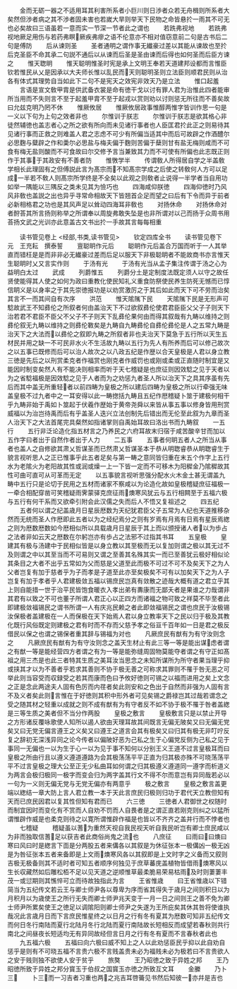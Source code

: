 <!-- { "loadSidebar": true } -->
　　金而无砺一器之不适用耳其利害所系者小巨川则日渉者众若无舟楫则所系者大矣然但渉者病之其不渉者固未害也若嵗大旱则举天下民物之命皆悬扵一雨其不可无也必矣故曰三语虽若一意而实一节深一节者此之谓也
　　若跣弗视地
　　若跣弗视地厥足用伤与若药弗瞑厥疾弗瘳之语不伦意亦不相对值窃意前二句是古书后二句是傅防
　　后从谏则圣
　　圣者通明之谓作事无纎豪过差以其能从谏故也至扵后克圣臣不命其承二句説不通后以从谏而后圣是圣由谏而后得也如何圣而后臣方谏之
　　惟天聦眀
　　惟天聪明惟圣时宪是承上文明王奉若天道建邦设都而言惟臣钦若惟民从乂是因承以大夫师长惟以乱民而天则聪明圣则立法臣则顺君民则从治各有体式其理势自当如此下二句不是宪天之效宪非效天乃是立法
　　惟口起羞
　　言语是宣文敎甲胄是供武备衣裳是命有徳干戈以讨有罪人君为治惟此四者能审所当用而不失则言不至于起羞甲胄不至于起戎以赏则劝以讨则惩无所往而不善矣故曰允兹克明乃罔不休
　　惟厥攸居
　　惟厥攸居政事惟醇两惟字皆训作思一句是一义以下句为上句之效者非也
　　尔惟训于朕志
　　尔惟训于朕志是欲其格心非徒然辅徳也盖志者心之所之欲有所向而未见诸行事者也人臣匡君扵此正之则易待其见诸行事而正救之则难盖人君之志虑不可少有所偏当适其中而后可故辟之作酒醴尔必思麴与糵辟之作和羮尔必思盐与梅夫偏于麴则苦偏于蘖则甘有盐无梅则咸而不可食有梅无盐则酸而不可食故曰尔交修予言当兼致其力而不可使有所偏也此志既正则作于其事于其政安有不善者防
　　惟斆学半
　　传谓敎人所得居自学之半盖敎学相长此理固有之但傅説此言为髙宗而不知髙宗学成之后使之转敎何人方可以足成一半若不敎人则髙宗所学终是不全矣以此观之则敎者止说得一半学者当自用功如举一隅能以三隅反之类未见其为憸巧也
　　四海咸仰朕徳
　　四海仰徳时乃风风非敎也盖説之出也异乎寻常命相故天下皆翘首企足而望之曰后有下令而异于前者必新相格君之功也是其风声足以耸动四海耳非敎也
　　对扬休命
　　对扬休命对者酧荅其所言扬则称举之所谓奉以周旋弗敢失坠是也非所谓对以己而扬于众周书用荅扬文武之光训亦此意盖古文书出扵一手故其言每每相重









　　读书管见卷上
<经部,书类,读书管见>
　　钦定四库全书
　　读书管见卷下　　　　　元　王充耘　撰泰誓
　　亶聪眀作元后
　　聪眀作元后盖合万国而听于一人其举直而错枉是是而非非必无纎豪过差而后足以服天下非极聪眀者不能故商书亦言惟天生聪眀时乂又言实作则
　　于汤有光
　　于汤有光当从孟子集注传谓于汤之心为益明白太过
　　武成
　　列爵惟五
　　列爵分土是定制度法既定须人以守之故任贤使能得其人使之如何为政曰重教化使民知礼义重食防祭使民养生防死无憾而已惇信眀义是以身率之于其先崇徳报功是以劝赏激厉之于其后如此而天下可不劳而治矣其言不一而其间自有次序
　　洪范
　　惟天隂隲下民
　　天隂隲下民是无形声可騐故武王不知彞伦之所叙者何由盖治天下不过欲叙彞伦使君君臣臣父父子子则天下治若君不君臣不臣父不父子不子则天下乱彞伦果何由而得其叙哉有九畴以维持之则彞伦叙无九畴以维持之则彞伦斁矣是九畴自九畴彞伦自彞伦彞伦是人之五常九畴是治天下之大法而以彞伦之叙即九畴之所叙者非也夫治天下莫急于五行所以天生五材民并用之缺一不可民非水火不生活故九畴以五行为先人有所养而后可以修己故次之以五事已既修而后可以治人故次之以八政五纪是作歴以合天皇极是人君以身立教三徳是先后之以刑赏柔克者作福赏也刚克者作威罚也或刚或柔或正直随时制宜是又能因时制变矣然人有不能决则相率而听于天七稽疑是也庶征则因效騐之见于天者以为之省騐福极是因效騐之见于人者而为之劝惩九者圣人所以治天下之具其序虽有先后而其中盖无所重轻者以前四畴为皇极之所以建后四畴为皇极之所以行牵强无味盖皇极不过九者中之一耳安得以此一畴揔括九畴且五纪作厯稽疑卜筮于建极何相干乎九畴非始于禹如卜筮起于伏羲作歴始于黄帝尧舜以来皆从事五事以修身皆用刑赏威福以为治岂待禹而后有乎盖圣人迭兴立法创制先后错出而无伦至此叙为九章而圣人治天下之大法首尾完具粲然如指诸掌则自禹始耳故曰洛出书而九畴叙
　　一五行
　　五行非泛论造化指五材言之乃养民之六府耳故末归宿于咸苦酸辛甘而加以五作字曰者出于自然作者出于人力
　　二五事
　　五事者何眀五者人之所当从事者也盖人之自修欲其肃乂哲谋圣而已然肃乂哲谋圣本于恭从明聦睿恭从眀聦睿生于貌言视听思人之正已惟事乎此五者足矣与第一畴之意同皆归重在末五个作字上五行水为老隂火为老阳故其性或润或燥一上一下皆一定而不可移木为阳穉金乃隂穉故其性可曲可直可从可革而无定
　　以五事貌言视听思强分配水火木金土甚无谓盖九畴中五行只是论切于民用之五材而诸家不察咸以为论造化故如皇极稽疑庶征福极一一牵合相配穿凿可笑稽疑雨霁蒙驿克庶征雨燠寒风犹云与五行相闗至于五福六极与五行有何干系而又欲牵引附会此汉儒之失而后人不悟又复祖述之
　　四五纪
　　五者何以谓之纪盖歳月日星辰厯数为天纪犹君臣父子五常为人纪也天道推移杂然而无统而圣人作厯即此五者以为之经纪焉分之则有岁焉有月焉有日焉有星辰焉緫之则为厯数厯数如今厯相似所以具载歳月日星辰于其上而以颁授诸人者以为歩占之法者非如云天之厯数在尔躬岂亦有歩占之法邪不过指其书耳
　　五皇极
　　皇建其有极与汤建中于民相似皆是以身立教以其至极而无以复加则谓之极以其无过不及则谓之中以其至当而不可易则又谓之至善其名殊其实一而已至善犹云极好相似论其条目之大者不出乎五常如为父而慈是父道至此而极不可过不可不及矣天下之为人父者岂复有加于慈者乎为子而孝是子道至此亦至矣极矣不可有以加矣天下之为人子岂复有加于孝者乎人君建极敛五福以锡庶民岂真有敛散之迹哉大概有道之君立乎其上则自能措一世于治平民皆饱食暖衣入孝出弟有夀康而无鄙夭者是果谁之力哉谓非其君有以致之不可也董子所谓人君正心以正四方而诸福之物可致之祥莫不毕至者此即建极敛福锡民之谓书所谓一人有庆兆民赖之者此即敛福锡民之谓也庶民于汝极锡汝保极者盖建极在一人而保极在天下始焉人君以身立教率天下之民以归于极及其教化既行风俗既定则建极之君有时而不存而父慈予孝之俗亘千百年如一日是君之极反借民以保之也谓之锡保者重其辞与锡福为对也
　　凡厥庶民有猷有为有守汝则念之
　　凡厥庶民有猷有为有守汝则念之盖天生材止有此三等一等是能出谋虑者谓之有猷一等是能经营四方者谓之有为一等是能弥缝周固物莫能夺者谓之有守正如髙祖之用三杰是也此三者特其生质之美耳汝当思念之未知所谋所为所守者果当理乎抑或挟其才以为不善者乎若求其善则不协于极无善之可称求其罪则不罹于咎无恶之可举此则当容受而収録受之若其而康而色曰予攸好徳则可锡之以福而进用之矣上文念之正是念此两途夫人固有色厉而内荏者矣此则安和之色出于自然而非强为人固有言不及义者矣此则言惟在于好徳则其积中形外者可见矣锡之爵禄岂其过哉若谓念之受之随其材之轻重以成就之则不成有猷有为有守者反不如不协于极不罹于咎者盖緫是三等生质之美者但不当分作两股
　　皇极之敷言
　　皇极敷言只是以禁止开导之方形诸反覆咏歌使人知所以遏人欲由天理耳故其间既言无偏无陂矣又曰无偏无党矣又曰无党无偏言遵王之义矣又曰遵王之道言会其有极矣又曰归其有极无非叮咛反复之辞初无深浅异同之论今传者以偏陂好恶为己私之生于心偏党反侧为己私之见于事同一无偏也一以为生于心一以为见于事不知何以分别王义王道不过言皇极耳而曰皇极之所由行且以遵义遵道遵路为会其极荡荡平平正直为归其极亦殊不可晓荡荡平平不过言皇极之理大公至正无少私曲耳如何谓之归其极遵义遵道同一遵字而析道义为两言会极归极同一极字而变会归为两字盖其行文不得不尔而意岂有异同哉若必以一句为一义则无偏无党与无党无偏亦有两意乎
　　极之敷言
　　皇极之敷言盖更端以緫结一章大防上言人君立教一本于天此言庶民归极则归功于君代天立教但知有天而已庶民因君以复其性但知有君而已
　　六三徳
　　三徳者人君御世之权随时而制宜因时而变化有不赏而人自劝不罚而人自畏者是之谓正直若刚克则纠之以猛所谓惟辟作威是也柔克则待之以寛所谓惟辟作福是也皆以不齐齐之盖并行而不悖者也
　　七稽疑
　　稽疑虽以蓍为重然天视自我民视天听自我民听岂有卿士庶民咸以为非而独取信蓍足以获吉者此商俗尚鬼之流也
　　八庶征
　　曰雨曰曰燠曰寒曰风曰时是緫言下靣是分两股五者来傋各以其叙是为休征张本一极傋凶一极无凶是为咎征张本五者来备即是上文雨燠寒风各以其叙即是上文时字之义备而又叙则吉极无极备则其不适时者可知五者顺序何独见于庶草蕃庑盖植物皆借雨燠寒风以生长収藏然如后雕松栢不足以见天道之逆顺惟草最柔脆易荣易枯雨及时则萋萋丰茂一或愆期则其憔悴可立而待故独指此为言
　　王省惟歳
　　曰王省惟歳以下错简当为五纪传文若云王与卿士师尹各以尊卑为序而省其得失于歳月之间则积日以为月积月以为歳使王之所行无失而卿士师尹兆天变于一月一日之间则王之善不免为卿士师尹所累矣使王之徳足以调隂阳则卿士师尹之失遂为王所庇矣其休其咎将使谁执哉况此言歳月日而下言庶民惟星终之以日月之行有冬有夏其为厯数可知非五纪传文而何日冬行南陆而夏行北陆月冬行北陆而夏行南陆故长短相反而成望若春秋则共行南北之间昼夜长短适均无有异同故经但言日月之行有冬有夏而不言春秋者此也
　　九五福六极
　　五福曰向六极曰威不知上之人以此劝惩臣民乎抑以此自劝自惩乎是则有不可晓五福不言贵六极不言贱盖贵未必为福贱未必为极若曰不言贵欲人之安于贱则独不欲使人安于贫乎
　　旅獒
　　王乃昭徳之致于异姓之邦
　　王乃昭徳所致于异姓之邦分寳玉于伯叔之国寳玉亦徳之所致互文耳
　　金縢
　　乃卜三
　　卜三而一习吉者习重也两之兆吉耳啓籥见书然后知彼一亦幷是吉也
